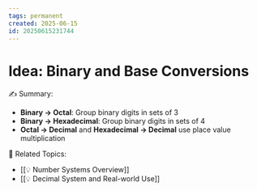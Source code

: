 ```yaml
---
tags: permanent
created: 2025-06-15
id: 20250615231744
---
```


# Idea: Binary and Base Conversions

✍ Summary:
- **Binary → Octal**: Group binary digits in sets of 3
- **Binary → Hexadecimal**: Group binary digits in sets of 4
- **Octal → Decimal** and **Hexadecimal → Decimal** use place value multiplication

👀 Related Topics:
- [[💡 Number Systems Overview]]
- [[💡 Decimal System and Real-world Use]]
